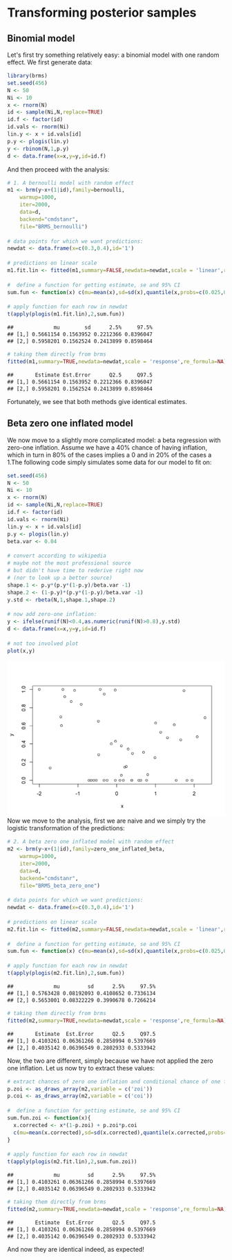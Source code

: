 # Transforming posterior samples

## Binomial model
Let's first try something relatively easy: a binomial model with one random effect. We first generate data:

``` r
library(brms)
set.seed(456)
N <- 50
Ni <- 10
x <- rnorm(N)
id <- sample(Ni,N,replace=TRUE)
id.f <- factor(id)
id.vals <- rnorm(Ni)
lin.y <- x + id.vals[id]
p.y <- plogis(lin.y)
y <- rbinom(N,1,p.y)
d <- data.frame(x=x,y=y,id=id.f)
```
And then proceed with the analysis:

``` r
# 1. A bernoulli model with random effect
m1 <- brm(y~x+(1|id),family=bernoulli,
    warmup=1000,
    iter=2000,
    data=d,
    backend="cmdstanr",
    file="BRMS_bernoulli")

# data points for which we want predictions:
newdat <- data.frame(x=c(0.3,0.4),id='1')

# predictions on linear scale
m1.fit.lin <- fitted(m1,summary=FALSE,newdata=newdat,scale = 'linear',re_formula=NA)

#  define a function for getting estimate, se and 95% CI
sum.fun <- function(x) c(mu=mean(x),sd=sd(x),quantile(x,probs=c(0.025,0.975)))

# apply function for each row in newdat
t(apply(plogis(m1.fit.lin),2,sum.fun))
```

```
##             mu        sd      2.5%     97.5%
## [1,] 0.5661154 0.1563952 0.2212366 0.8396047
## [2,] 0.5958201 0.1562524 0.2413899 0.8598464
```

``` r
# taking them directly from brms
fitted(m1,summary=TRUE,newdata=newdat,scale = 'response',re_formula=NA)
```

```
##       Estimate Est.Error      Q2.5     Q97.5
## [1,] 0.5661154 0.1563952 0.2212366 0.8396047
## [2,] 0.5958201 0.1562524 0.2413899 0.8598464
```
Fortunately, we see that both methods give identical estimates.

## Beta zero one inflated model
We now move to a slightly more complicated model: a beta regression with zero-one inflation. Assume we have a 40% chance of having inflation, which in turn in 80% of the cases implies a 0 and in 20% of the cases a 1.The following code simply simulates some data for our model to fit on:

``` r
set.seed(456)
N <- 50
Ni <- 10
x <- rnorm(N)
id <- sample(Ni,N,replace=TRUE)
id.f <- factor(id)
id.vals <- rnorm(Ni)
lin.y <- x + id.vals[id]
p.y <- plogis(lin.y)
beta.var <- 0.04

# convert according to wikipedia
# maybe not the most professional source
# but didn't have time to rederive right now
# (nor to look up a better source)
shape.1 <- p.y*(p.y*(1-p.y)/beta.var -1)
shape.2 <- (1-p.y)*(p.y*(1-p.y)/beta.var -1)
y.std <- rbeta(N,1,shape.1,shape.2) 

# now add zero-one inflation:
y <- ifelse(runif(N)<0.4,as.numeric(runif(N)>0.8),y.std)
d <- data.frame(x=x,y=y,id=id.f)

# not too involved plot
plot(x,y)
```

<img src="brmslogistic_files/figure-html/unnamed-chunk-3-1.png" width="672" />
Now we move to the analysis, first we are naive and we simply try the logistic transformation of the predictions:

``` r
# 2. A beta zero one inflated model with random effect
m2 <- brm(y~x+(1|id),family=zero_one_inflated_beta,
    warmup=1000,
    iter=2000,
    data=d,
    backend="cmdstanr",
    file="BRMS_beta_zero_one")

# data points for which we want predictions:
newdat <- data.frame(x=c(0.3,0.4),id='1')

# predictions on linear scale
m2.fit.lin <- fitted(m2,summary=FALSE,newdata=newdat,scale = 'linear',re_formula=NA)

#  define a function for getting estimate, se and 95% CI
sum.fun <- function(x) c(mu=mean(x),sd=sd(x),quantile(x,probs=c(0.025,0.975)))

# apply function for each row in newdat
t(apply(plogis(m2.fit.lin),2,sum.fun))
```

```
##             mu         sd      2.5%     97.5%
## [1,] 0.5763428 0.08192093 0.4108652 0.7336134
## [2,] 0.5653001 0.08322229 0.3990678 0.7266214
```

``` r
# taking them directly from brms
fitted(m2,summary=TRUE,newdata=newdat,scale = 'response',re_formula=NA)
```

```
##       Estimate  Est.Error      Q2.5     Q97.5
## [1,] 0.4103261 0.06361266 0.2858994 0.5397669
## [2,] 0.4035142 0.06396549 0.2802933 0.5333942
```
Now, the two are different, simply because we have not applied the zero one inflation. Let us now try to extract these values:

``` r
# extract chances of zero one inflation and conditional chance of one from the model:
p.zoi <- as_draws_array(m2,variable = c('zoi'))
p.coi <- as_draws_array(m2,variable = c('coi'))

#  define a function for getting estimate, se and 95% CI
sum.fun.zoi <- function(x){
  x.corrected <- x*(1-p.zoi) + p.zoi*p.coi 
  c(mu=mean(x.corrected),sd=sd(x.corrected),quantile(x.corrected,probs=c(0.025,0.975)))
}
  
# apply function for each row in newdat
t(apply(plogis(m2.fit.lin),2,sum.fun.zoi))
```

```
##             mu         sd      2.5%     97.5%
## [1,] 0.4103261 0.06361266 0.2858994 0.5397669
## [2,] 0.4035142 0.06396549 0.2802933 0.5333942
```

``` r
# taking them directly from brms
fitted(m2,summary=TRUE,newdata=newdat,scale = 'response',re_formula=NA)
```

```
##       Estimate  Est.Error      Q2.5     Q97.5
## [1,] 0.4103261 0.06361266 0.2858994 0.5397669
## [2,] 0.4035142 0.06396549 0.2802933 0.5333942
```
And now they are identical indeed, as expected!
